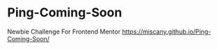 # Ping-Coming-Soon
Newbie Challenge For Frontend Mentor
https://miscany.github.io/Ping-Coming-Soon/
